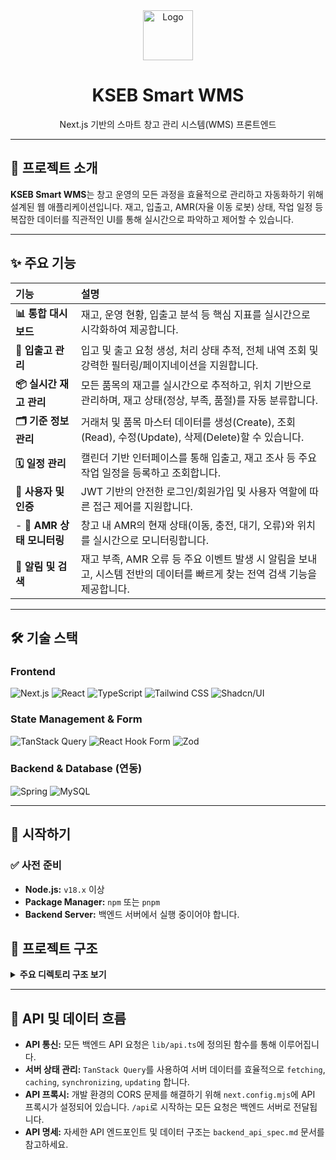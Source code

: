 <div align="center">
  <a href="https://your-project-link.com">
    <img src="public/images/obtimized/OpenGraph.png" alt="Logo" width="80" height="80">
  </a>
  <h1 align="center">KSEB Smart WMS</h1>
  <p align="center">
    Next.js 기반의 스마트 창고 관리 시스템(WMS) 프론트엔드
  </p>
</div>

---

## 📜 프로젝트 소개

**KSEB Smart WMS**는 창고 운영의 모든 과정을 효율적으로 관리하고 자동화하기 위해 설계된 웹 애플리케이션입니다. 재고, 입출고, AMR(자율 이동 로봇) 상태, 작업 일정 등 복잡한 데이터를 직관적인 UI를 통해 실시간으로 파악하고 제어할 수 있습니다.

---

## ✨ 주요 기능

| 기능 | 설명 |
| :--- | :--- |
| **📊 통합 대시보드** | 재고, 운영 현황, 입출고 분석 등 핵심 지표를 실시간으로 시각화하여 제공합니다. |
| **🚚 입출고 관리** | 입고 및 출고 요청 생성, 처리 상태 추적, 전체 내역 조회 및 강력한 필터링/페이지네이션을 지원합니다. |
| **📦 실시간 재고 관리** | 모든 품목의 재고를 실시간으로 추적하고, 위치 기반으로 관리하며, 재고 상태(정상, 부족, 품절)를 자동 분류합니다. |
| **🗂️ 기준 정보 관리** | 거래처 및 품목 마스터 데이터를 생성(Create), 조회(Read), 수정(Update), 삭제(Delete)할 수 있습니다. |
| **🗓️ 일정 관리** | 캘린더 기반 인터페이스를 통해 입출고, 재고 조사 등 주요 작업 일정을 등록하고 조회합니다. |
| **🔐 사용자 및 인증** | JWT 기반의 안전한 로그인/회원가입 및 사용자 역할에 따른 접근 제어를 지원합니다. |
- **🤖 AMR 상태 모니터링** | 창고 내 AMR의 현재 상태(이동, 충전, 대기, 오류)와 위치를 실시간으로 모니터링합니다. |
| **🔔 알림 및 검색** | 재고 부족, AMR 오류 등 주요 이벤트 발생 시 알림을 보내고, 시스템 전반의 데이터를 빠르게 찾는 전역 검색 기능을 제공합니다. |

---

## 🛠️ 기술 스택

### Frontend
![Next.js](https://img.shields.io/badge/Next.js-000000?style=for-the-badge&logo=next.js&logoColor=white)
![React](https://img.shields.io/badge/React-20232A?style=for-the-badge&logo=react&logoColor=61DAFB)
![TypeScript](https://img.shields.io/badge/TypeScript-3178C6?style=for-the-badge&logo=typescript&logoColor=white)
![Tailwind CSS](https://img.shields.io/badge/Tailwind_CSS-38B2AC?style=for-the-badge&logo=tailwind-css&logoColor=white)
![Shadcn/UI](https://img.shields.io/badge/shadcn/ui-000000?style=for-the-badge&logo=shadcn-ui&logoColor=white)

### State Management & Form
![TanStack Query](https://img.shields.io/badge/TanStack_Query-FF4154?style=for-the-badge&logo=tanstack&logoColor=white)
![React Hook Form](https://img.shields.io/badge/React_Hook_Form-EC5990?style=for-the-badge&logo=react-hook-form&logoColor=white)
![Zod](https://img.shields.io/badge/Zod-3E67B1?style=for-the-badge&logo=zod&logoColor=white)

### Backend & Database (연동)
![Spring](https://img.shields.io/badge/Spring-6DB33F?style=for-the-badge&logo=spring&logoColor=white)
![MySQL](https://img.shields.io/badge/MySQL-4479A1?style=for-the-badge&logo=mysql&logoColor=white)

---

## 🚀 시작하기

### ✅ 사전 준비

- **Node.js:** `v18.x` 이상
- **Package Manager:** `npm` 또는 `pnpm`
- **Backend Server:** 백엔드 서버에서 실행 중이어야 합니다.


## 📂 프로젝트 구조

<details>
<summary><strong>주요 디렉토리 구조 보기</strong></summary>

```
/
├── app/              # Next.js App Router 기반의 페이지 및 레이아웃
│   ├── (main)/       # 메인 레이아웃이 적용되는 페이지 그룹
│   └── ...
├── components/       # 재사용 가능한 UI 컴포넌트 (기능별, UI 요소별 그룹화)
│   ├── ui/           # Shadcn UI 컴포넌트
│   ├── auth/         # 인증 관련 컴포넌트
│   └── ...
├── contexts/         # 전역 상태 관리를 위한 React Context
├── lib/              # 핵심 로직 및 유틸리티
│   ├── api.ts        # 백엔드 API 호출 함수
│   ├── queries.ts    # TanStack Query를 위한 쿼리 키 및 함수
│   └── utils.ts      # 공통 유틸리티 함수
├── public/           # 정적 에셋 (이미지, 폰트 등)
├── styles/           # 전역 스타일시트
├── next.config.mjs   # Next.js 설정 파일 (프록시, 웹팩 최적화 등)
└── package.json      # 프로젝트 의존성 및 스크립트 정의
```

</details>

---

## 🔗 API 및 데이터 흐름

- **API 통신:** 모든 백엔드 API 요청은 `lib/api.ts`에 정의된 함수를 통해 이루어집니다.
- **서버 상태 관리:** `TanStack Query`를 사용하여 서버 데이터를 효율적으로 `fetching`, `caching`, `synchronizing`, `updating` 합니다.
- **API 프록시:** 개발 환경의 CORS 문제를 해결하기 위해 `next.config.mjs`에 API 프록시가 설정되어 있습니다. `/api`로 시작하는 모든 요청은 백엔드 서버로 전달됩니다.
- **API 명세:** 자세한 API 엔드포인트 및 데이터 구조는 `backend_api_spec.md` 문서를 참고하세요.



